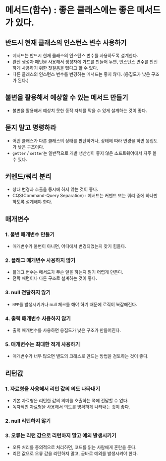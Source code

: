 # 메서드(함수) : 좋은 클래스에는 좋은 메서드가 있다.

## 반드시 현재 클래스의 인스턴스 변수 사용하기
- 메서드는 반드시 현재 클래스의 인스턴스 변수를 사용하도록 설계한다.
- 완전 생성자 패턴을 사용해서 생성자에 가드를 만들어 두면, 인스턴스 변수를 안전하게 사용하기 위한 첫걸음을 뗐다고 할 수 있다.
- 다른 클래스의 인스턴스 변수를 변경하는 메서드는 좋지 않다. (응집도가 낮은 구조가 된다.)

## 불변을 활용해서 예상할 수 있는 메서드 만들기
- 불변을 활용해서 예상치 못한 동작 자체를 막을 수 있게 설계하는 것이 좋다.

## 묻지 말고 명령하라
- 어떤 클래스가 다른 클래스의 상태를 판단하거나, 상태에 따라 변경을 하면 응집도가 낮은 구조이다.
- `getter` / `setter`는 일반적으로 개발 생산성이 좋지 않은 소프트웨어에서 자주 볼 수 있다.

## 커멘드/쿼리 분리
- 상태 변경과 추출을 동시에 하지 않는 것이 좋다.
- CQS(Command-Query Separation) : 메서드는 커맨드 또는 쿼리 중에 하나만 하도록 설계해야 한다.

## 매개변수
### 1. 불변 매개변수 만들기
- 매개변수가 불변이 아니면, 어디에서 변경되었는지 찾기 힘들다.

### 2. 플래그 매개변수 사용하지 않기
- 플래그 변수는 메서드가 무슨 일을 하는지 알기 어렵게 만든다.
- 전략 패턴이나 다른 구조로 설계하는 것이 좋다.

### 3. null 전달하지 않기
- `NPE`를 발생시키거나 null 체크를 해야 하기 때문에 로직이 복잡해진다.

### 4. 출력 매개변수 사용하지 않기
- 출력 매개변수를 사용하면 응집도가 낮은 구조가 만들어진다.

### 5. 매개변수는 최대한 적게 사용하기
- 매개변수가 너무 많으면 별도의 크래스로 만드는 방법을 검토하는 것이 좋다.

## 리턴값
### 1. 자료형을 사용해서 리턴 값의 의도 나타내기
- 기본 자료형은 리턴한 값의 의미를 호출하는 쪽에 전달할 수 없다.
- 독자적인 자료형을 사용해서 의도를 명확하게 나타내는 것이 좋다.

### 2. null 리턴하지 않기

### 3. 오류는 리턴 값으로 리턴하지 말고 예외 발생시키기
- 오류 처리를 중의적으로 처리하면, 코드를 읽는 사람에게 혼란을 준다.
- 리턴 값으로 오류 값을 리턴하지 말고, 곧바로 예외를 발생시켜야 한다.

